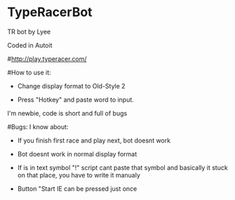 # TypeRacerBot

TR bot by Lyee

Coded in Autoit



#http://play.typeracer.com/

#How to use it:

- Change display format to Old-Style 2

- Press "Hotkey" and paste word to input.


I'm newbie, code is short and full of bugs


#Bugs: I know about:

- If you finish first race and play next, bot doesnt work

- Bot doesnt work in normal display format

- If is in text symbol "!" script cant paste that symbol and basically it stuck on that place, you have to write it manualy

- Button "Start IE can be pressed just once
